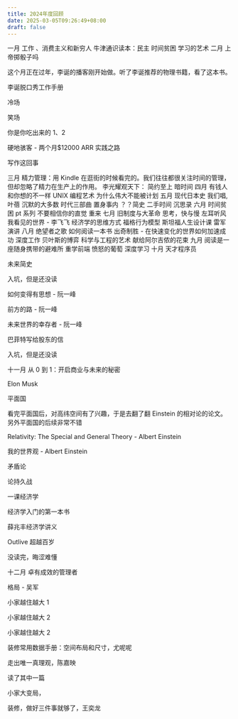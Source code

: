```yaml
---
title: 2024年度回顾
date: 2025-03-05T09:26:49+08:00
draft: false
---
```


一月
工作 、消费主义和新穷人
牛津通识读本：民主
时间贫困
学习的艺术
二月
上帝掷骰子吗

这个月正在过年，李诞的播客刚开始做。听了李诞推荐的物理书籍，看了这本书。

李诞脱口秀工作手册

冷场

笑场

你是你吃出来的 1、2

硬地骇客 - 两个月$12000 ARR 实践之路

写作这回事

三月
精力管理：用 Kindle 在逛街的时候看完的。我们往往都很关注时间的管理，但却忽略了精力在生产上的作用。
李光耀观天下：
简约至上
暗时间
四月
有钱人和你想的不一样
UNIX 编程艺术
为什么伟大不能被计划
五月
现代日本史
我们唱, 叶蓓
沉默的大多数
时代三部曲
置身事内
？？简史
二手时间
沉思录
六月
时间贫困
pt 系列
不要相信你的直觉
重来
七月
旧制度与大革命
思考，快与慢
左耳听风
我看见的世界 - 李飞飞
经济学的思维方式
福格行为模型
斯坦福人生设计课
雷军演讲
八月
绝望者之歌
如何阅读一本书
出奇制胜 - 在快速变化的世界如何加速成功
深度工作
贝叶斯的博弈
科学与工程的艺术
献给阿尔吉侬的花束
九月
阅读是一座随身携带的避难所
重学前端
愤怒的葡萄
深度学习
十月
天才程序员

未来简史

入坑，但是还没读

如何变得有思想 - 阮一峰

前方的路 - 阮一峰

未来世界的幸存者 - 阮一峰

巴菲特写给股东的信

入坑，但是还没读

十一月
从 0 到 1：开启商业与未来的秘密

Elon Musk

平面国

看完平面国后，对高纬空间有了兴趣，于是去翻了翻 Einstein 的相对论的论文。另外平面国的后续非常不错

Relativity: The Special and General Theory - Albert Einstein

我的世界观 - Albert Einstein

矛盾论

论持久战

一课经济学

经济学入门的第一本书

薛兆丰经济学讲义

Outlive 超越百岁

没读完，晦涩难懂

十二月
卓有成效的管理者

格局 - 吴军

小家越住越大 1

小家越住越大 2

小家越住越大 2

装修常用数据手册：空间布局和尺寸，尤呢呢

走出唯一真理观，陈嘉映

读了其中一篇

小家大变局，

装修，做好三件事就够了，王奕龙
